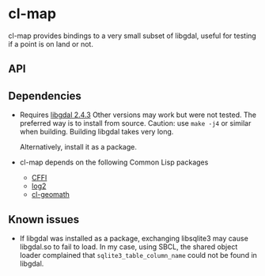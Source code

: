 # cl-map

cl-map provides bindings to a very small subset of libgdal, useful for testing if a point is on land or not.

## API


## Dependencies

* Requires [libgdal 2.4.3](https://github.com/OSGeo/gdal/tree/v2.4.3)
  Other versions may work but were not tested. The preferred way is to install from source.
  Caution: use `make -j4` or similar when building. Building libgdal takes very long.
  
  Alternatively, install it as a package. 
  
* cl-map depends on the following Common Lisp packages
  * [CFFI](https://common-lisp.net/project/cffi/)
  * [log2](https://github.com/mak08/log2)
  * [cl-geomath](https://github.com/mak08/cl-geomath)
  
## Known issues

* If libgdal was installed as a package, exchanging libsqlite3 may cause libgdal.so to fail to load. In my case, using SBCL,
  the shared object loader complained that `sqlite3_table_column_name` could not be found in libgdal.
